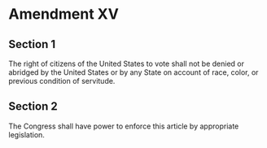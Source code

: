 # Amendment XV


## Section 1


The right of citizens of the United States to vote shall not be denied or abridged by the United States or by any State on account of race, color, or previous condition of servitude.


## Section 2


The Congress shall have power to enforce this article by appropriate legislation.
